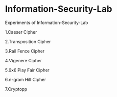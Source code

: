 # Information-Security-Lab
Experiments of Information-Security-Lab 

1.Caeser Cipher

2.Transposition Cipher

3.Rail Fence Cipher

4.Vigenere Cipher

5.6x6 Play Fair Cipher

6.n-gram Hill Cipher

7.Cryptopp
